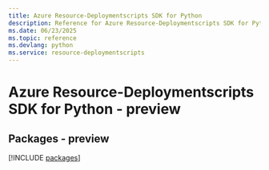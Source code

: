 ```yaml
---
title: Azure Resource-Deploymentscripts SDK for Python
description: Reference for Azure Resource-Deploymentscripts SDK for Python
ms.date: 06/23/2025
ms.topic: reference
ms.devlang: python
ms.service: resource-deploymentscripts
---
```

# Azure Resource-Deploymentscripts SDK for Python - preview
## Packages - preview
[!INCLUDE [packages](resource-deploymentscripts-index.md)]